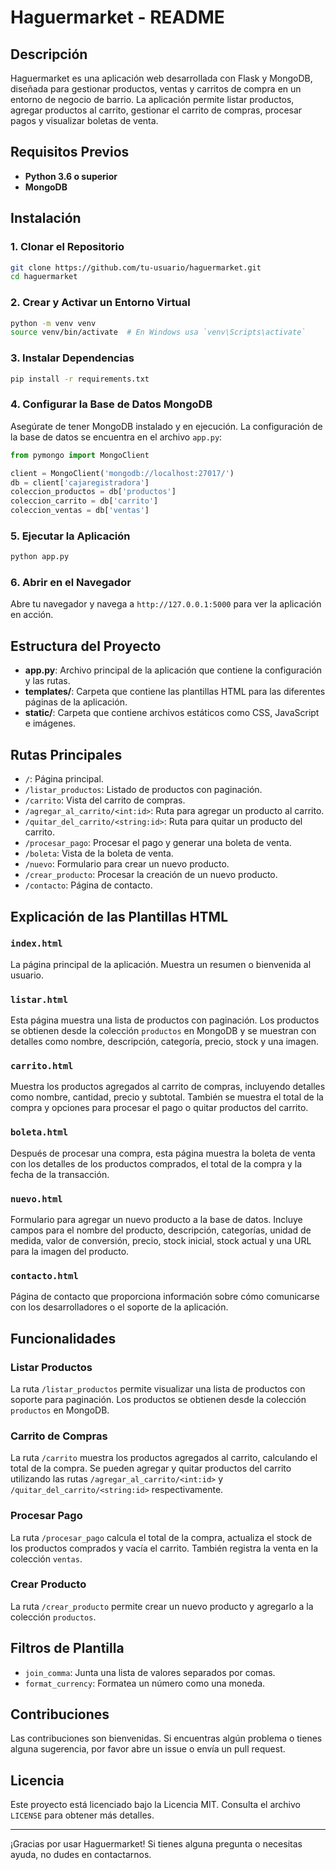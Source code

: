 
# Haguermarket - README

## Descripción

Haguermarket es una aplicación web desarrollada con Flask y MongoDB, diseñada para gestionar productos, ventas y carritos de compra en un entorno de negocio de barrio. La aplicación permite listar productos, agregar productos al carrito, gestionar el carrito de compras, procesar pagos y visualizar boletas de venta.

## Requisitos Previos

- **Python 3.6 o superior**
- **MongoDB**

## Instalación

### 1. Clonar el Repositorio

```bash
git clone https://github.com/tu-usuario/haguermarket.git
cd haguermarket
```

### 2. Crear y Activar un Entorno Virtual

```bash
python -m venv venv
source venv/bin/activate  # En Windows usa `venv\Scripts\activate`
```

### 3. Instalar Dependencias

```bash
pip install -r requirements.txt
```

### 4. Configurar la Base de Datos MongoDB

Asegúrate de tener MongoDB instalado y en ejecución. La configuración de la base de datos se encuentra en el archivo `app.py`:

```python
from pymongo import MongoClient

client = MongoClient('mongodb://localhost:27017/')
db = client['cajaregistradora']
coleccion_productos = db['productos']
coleccion_carrito = db['carrito']
coleccion_ventas = db['ventas']
```

### 5. Ejecutar la Aplicación

```bash
python app.py
```

### 6. Abrir en el Navegador

Abre tu navegador y navega a `http://127.0.0.1:5000` para ver la aplicación en acción.

## Estructura del Proyecto

- **app.py**: Archivo principal de la aplicación que contiene la configuración y las rutas.
- **templates/**: Carpeta que contiene las plantillas HTML para las diferentes páginas de la aplicación.
- **static/**: Carpeta que contiene archivos estáticos como CSS, JavaScript e imágenes.

## Rutas Principales

- `/`: Página principal.
- `/listar_productos`: Listado de productos con paginación.
- `/carrito`: Vista del carrito de compras.
- `/agregar_al_carrito/<int:id>`: Ruta para agregar un producto al carrito.
- `/quitar_del_carrito/<string:id>`: Ruta para quitar un producto del carrito.
- `/procesar_pago`: Procesar el pago y generar una boleta de venta.
- `/boleta`: Vista de la boleta de venta.
- `/nuevo`: Formulario para crear un nuevo producto.
- `/crear_producto`: Procesar la creación de un nuevo producto.
- `/contacto`: Página de contacto.

## Explicación de las Plantillas HTML

### `index.html`

La página principal de la aplicación. Muestra un resumen o bienvenida al usuario.

### `listar.html`

Esta página muestra una lista de productos con paginación. Los productos se obtienen desde la colección `productos` en MongoDB y se muestran con detalles como nombre, descripción, categoría, precio, stock y una imagen.

### `carrito.html`

Muestra los productos agregados al carrito de compras, incluyendo detalles como nombre, cantidad, precio y subtotal. También se muestra el total de la compra y opciones para procesar el pago o quitar productos del carrito.

### `boleta.html`

Después de procesar una compra, esta página muestra la boleta de venta con los detalles de los productos comprados, el total de la compra y la fecha de la transacción.

### `nuevo.html`

Formulario para agregar un nuevo producto a la base de datos. Incluye campos para el nombre del producto, descripción, categorías, unidad de medida, valor de conversión, precio, stock inicial, stock actual y una URL para la imagen del producto.

### `contacto.html`

Página de contacto que proporciona información sobre cómo comunicarse con los desarrolladores o el soporte de la aplicación.

## Funcionalidades

### Listar Productos

La ruta `/listar_productos` permite visualizar una lista de productos con soporte para paginación. Los productos se obtienen desde la colección `productos` en MongoDB.

### Carrito de Compras

La ruta `/carrito` muestra los productos agregados al carrito, calculando el total de la compra. Se pueden agregar y quitar productos del carrito utilizando las rutas `/agregar_al_carrito/<int:id>` y `/quitar_del_carrito/<string:id>` respectivamente.

### Procesar Pago

La ruta `/procesar_pago` calcula el total de la compra, actualiza el stock de los productos comprados y vacía el carrito. También registra la venta en la colección `ventas`.

### Crear Producto

La ruta `/crear_producto` permite crear un nuevo producto y agregarlo a la colección `productos`.

## Filtros de Plantilla

- `join_comma`: Junta una lista de valores separados por comas.
- `format_currency`: Formatea un número como una moneda.

## Contribuciones

Las contribuciones son bienvenidas. Si encuentras algún problema o tienes alguna sugerencia, por favor abre un issue o envía un pull request.

## Licencia

Este proyecto está licenciado bajo la Licencia MIT. Consulta el archivo `LICENSE` para obtener más detalles.

---

¡Gracias por usar Haguermarket! Si tienes alguna pregunta o necesitas ayuda, no dudes en contactarnos.

